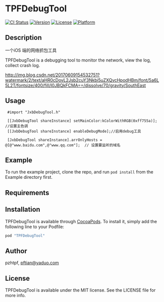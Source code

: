 # TPFDebugTool

[![CI Status](http://img.shields.io/travis/pzhtpf/TPFDebugTool.svg?style=flat)](https://travis-ci.org/pzhtpf/TPFDebugTool)
[![Version](https://img.shields.io/cocoapods/v/TPFDebugTool.svg?style=flat)](http://cocoapods.org/pods/TPFDebugTool)
[![License](https://img.shields.io/cocoapods/l/TPFDebugTool.svg?style=flat)](http://cocoapods.org/pods/TPFDebugTool)
[![Platform](https://img.shields.io/cocoapods/p/TPFDebugTool.svg?style=flat)](http://cocoapods.org/pods/TPFDebugTool)

## Description

一个iOS 端的网络抓包工具

TPFDebugTool is a debugging tool to monitor the network, view the log, collect crash log.

http://img.blog.csdn.net/20170609154532751?watermark/2/text/aHR0cDovL2Jsb2cuY3Nkbi5uZXQvcHpodHBm/font/5a6L5L2T/fontsize/400/fill/I0JBQkFCMA==/dissolve/70/gravity/SouthEast

## Usage

```
 #import "JxbDebugTool.h"

 [[JxbDebugTool shareInstance] setMainColor:kColorWithRGB(0xff755a)]; //设置主色调
 [[JxbDebugTool shareInstance] enableDebugMode];//启用debug工具
 
 [JxbDebugTool shareInstance].arrOnlyHosts = @[@"www.baidu.com",@"www.qq.com"];  // 设置要监听的域名

```
## Example

To run the example project, clone the repo, and run `pod install` from the Example directory first.

## Requirements

## Installation

TPFDebugTool is available through [CocoaPods](http://cocoapods.org). To install
it, simply add the following line to your Podfile:

```ruby
pod "TPFDebugTool"
```

## Author

pzhtpf, pftian@yaduo.com

## License

TPFDebugTool is available under the MIT license. See the LICENSE file for more info.
